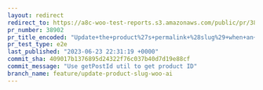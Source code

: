 ```yaml
---
layout: redirect
redirect_to: https://a8c-woo-test-reports.s3.amazonaws.com/public/pr/38902/e2e/index.html
pr_number: 38902
pr_title_encoded: "Update+the+product%27s+permalink+%28slug%29+when+an+AI+suggestion+is+selected"
pr_test_type: e2e
last_published: "2023-06-23 22:31:19 +0000"
commit_sha: 409017b1376895d24322f76c037b40d7d19e88cf
commit_message: "Use getPostId util to get product ID"
branch_name: feature/update-product-slug-woo-ai
---
```

